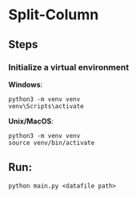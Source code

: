 # Split-Column

## Steps

### Initialize a virtual environment

**Windows**:

```
python3 -m venv venv
venv\Scripts\activate
```

**Unix/MacOS**:

```
python3 -m venv venv
source venv/bin/activate
```


## Run:
```
python main.py <datafile path>
```
